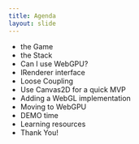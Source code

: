 ```yaml
---
title: Agenda
layout: slide
---
```

- the Game
- the Stack
- Can I use WebGPU?
- IRenderer interface
- Loose Coupling
- Use Canvas2D for a quick MVP
- Adding a WebGL implementation
- Moving to WebGPU
- DEMO time
- Learning resources
- Thank You!
